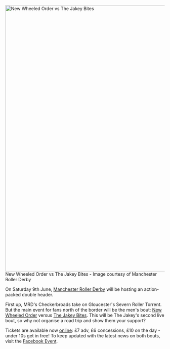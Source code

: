 <html><body><a href="http://www.scottishrollerderbyblog.com/2012/05/new-wheeled-order.jpg"><img class="size-full wp-image-1273" title="New Wheeled Order vs The Jakey Bites" src="http://www.scottishrollerderbyblog.com/2012/05/new-wheeled-order.jpg" alt="New Wheeled Order vs The Jakey Bites" width="595" height="842"></a> New Wheeled Order vs The Jakey Bites - Image courtesy of Manchester Roller Derby

On Saturday 9th June, <a title="Manchester Roller Derby Website" href="http://www.manchesterrollerderby.co.uk/" target="_blank">Manchester Roller Derby</a> will be hosting an action-packed double header.

First up, MRD's Checkerbroads take on Gloucester's Severn Roller Torrent. But the main event for fans north of the border will be the men's bout: <a title="New Wheeled Order on Facebook" href="https://www.facebook.com/NewWheeledOrder" target="_blank">New Wheeled Order</a> versus <a title="The Jakey Bites on Facebook" href="https://www.facebook.com/pages/The-Jakey-Bites-Scottish-Mens-Roller-Derby/190825187685857" target="_blank">The Jakey Bites</a>. This will be The Jakey's second live bout, so why not organise a road trip and show them your support?

Tickets are available now <a title="But tickets online" href="http://www.manchesterrollerderby.co.uk/tickets" target="_blank">online</a>: £7 adv, £6 concessions, £10 on the day - under 10s get in free! To keep updated with the latest news on both bouts, visit the <a title="Facebook Event for MRD Double Header" href="https://www.facebook.com/events/222289927882013/" target="_blank">Facebook Event</a>.</body></html>
